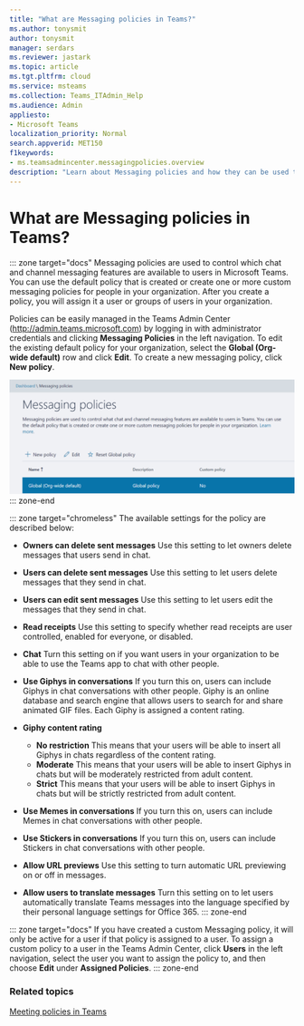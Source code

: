 ```yaml
---
title: "What are Messaging policies in Teams?"
ms.author: tonysmit
author: tonysmit
manager: serdars
ms.reviewer: jastark
ms.topic: article
ms.tgt.pltfrm: cloud
ms.service: msteams
ms.collection: Teams_ITAdmin_Help
ms.audience: Admin
appliesto:
- Microsoft Teams
localization_priority: Normal
search.appverid: MET150
f1keywords:
- ms.teamsadmincenter.messagingpolicies.overview
description: "Learn about Messaging policies and how they can be used to control chat messaging in Teams."
---
```


# What are Messaging policies in Teams?
::: zone target="docs"
Messaging policies are used to control which chat and channel messaging features are available to users in Microsoft Teams. You can use the default policy that is created or create one or more custom messaging policies for people in your organization. After you create a policy, you will assign it a user or groups of users in your organization.

Policies can be easily managed in the Teams Admin Center (http://admin.teams.microsoft.com) by logging in with administrator credentials and clicking **Messaging Policies** in the left navigation. To edit the existing default policy for your organization, select the **Global (Org-wide default)** row and click **Edit**. To create a new messaging policy, click **New policy**.

![Messaging Policies in Teams](media/messaging-policies.png)
::: zone-end

::: zone target="chromeless"
The available settings for the policy are described below: 

- **Owners can delete sent messages**  Use this setting to let owners delete messages that users send in chat.
- **Users can delete sent messages** Use this setting to let users delete messages that they send in chat.
- **Users can edit sent messages** Use this setting to let users edit the messages that they send in chat.
- **Read receipts** Use this setting to specify whether read receipts are user controlled, enabled for everyone, or disabled.
<a name="bkchat"> </a>

- **Chat**  Turn this setting on if you want users in your organization to be able to use the Teams app to chat with other people.
- **Use Giphys in conversations**  If you turn this on, users can include Giphys in chat conversations with other people. Giphy is an online database and search engine that allows users to search for and share animated GIF files. Each Giphy is assigned a content rating.
- **Giphy content rating** 
    - **No restriction** This means that your users will be able to insert all Giphys in chats regardless of the content rating.
    - **Moderate**  This means that your users will be able to insert Giphys in chats but will be moderately restricted from adult content.
    - **Strict**  This means that your users will be able to insert Giphys in chats but will be strictly restricted from adult content.
- **Use Memes in conversations** If you turn this on, users can include Memes in chat conversations with other people. 
- **Use Stickers in conversations** If you turn this on, users can include Stickers in chat conversations with other people.
- **Allow URL previews** Use this setting to turn automatic URL previewing on or off in messages.
- **Allow users to translate messages** Turn this setting on to let users automatically translate Teams messages into the language specified by their personal language settings for Office 365.
::: zone-end

::: zone target="docs"
If you have created a custom Messaging policy, it will only be active for a user if that policy is assigned to a user.  To assign a custom policy to a user in the Teams Admin Center, click **Users** in the left navigation, select the user you want to assign the policy to, and then choose **Edit** under **Assigned Policies**.
::: zone-end

### Related topics
[Meeting policies in Teams](meeting-policies-in-teams.md)
